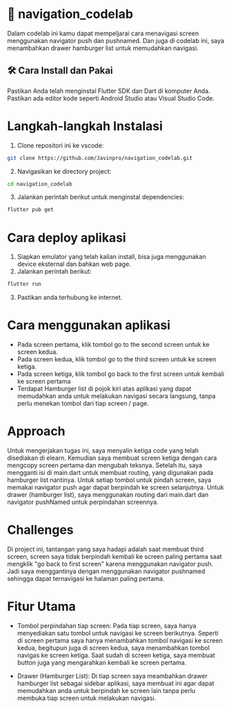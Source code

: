 # 🚀 navigation_codelab
Dalam codelab ini kamu dapat mempeljarai cara menavigasi screen menggunakan navigator push dan pushnamed. Dan juga di codelab ini, saya menambahkan drawer hamburger list untuk memudahkan navigasi.

## 🛠️ Cara Install dan Pakai
Pastikan Anda telah menginstal Flutter SDK dan Dart di komputer Anda. Pastikan ada editor kode seperti Android Studio atau Visual Studio Code.

# Langkah-langkah Instalasi
1. Clone repositori ini ke vscode:
```bash
git clone https://github.com/Javinpro/navigation_codelab.git
```
2. Navigasikan ke directory project:
```bash
cd navigation_codelab
```

3. Jalankan perintah berikut untuk menginstal dependencies:
```bash
flutter pub get
```

# Cara deploy aplikasi
1. Siapkan emulator yang telah kalian install, bisa juga menggunakan device eksternal dan bahkan web page.
2. Jalankan perintah berikut:
```bash
flutter run
```
3. Pastikan anda terhubung ke internet.

# Cara menggunakan aplikasi
- Pada screen pertama, klik tombol go to the second screen untuk ke screen kedua.
- Pada screen kedua, klik tombol go to the third screen untuk ke screen ketiga.
- Pada screen ketiga, klik tombol go back to the first screen untuk kembali ke screen pertama 
- Terdapat Hamburger list di pojok kiri atas aplikasi yang dapat memudahkan anda untuk melakukan navigasi secara langsung, tanpa perlu menekan tombol dari tiap screen / page.

# Approach
Untuk mengerjakan tugas ini, saya menyalin ketiga code yang telah disediakan di elearn. Kemudian saya membuat screen ketiga dengan cara mengcopy screen pertama dan mengubah teksnya. Setelah itu, saya mengganti isi di main.dart untuk membuat routing, yang digunakan pada hamburger list nantinya. Untuk setiap tombol untuk pindah screen, saya memakai navigator push agar dapat berpindah ke screen selanjutnya. Untuk drawer (hamburger list), saya menggunakan routing dari main.dart dan navigator pushNamed untuk perpindahan screennya.

# Challenges
Di project ini, tantangan yang saya hadapi adalah saat membuat third screen, screen saya tidak berpindah kembali ke screen paling pertama saat mengklik "go back to first screen" karena menggunakan navigator push. Jadi saya menggantinya dengan menggunakan navigator pushnamed sehingga dapat ternavigasi ke halaman paling pertama.

# Fitur Utama
- Tombol perpindahan tiap screen:
  Pada tiap screen, saya hanya menyediakan satu tombol untuk navigasi ke screen berikutnya.       Seperti di screen pertama saya hanya menambahkan tombol navigasi ke screen kedua, begitupun     juga di screen kedua, saya menambahkan tombol navigas ke screen ketiga. Saat sudah di screen    ketiga, saya membuat button juga yang mengarahkan kembali ke screen pertama.

- Drawer (Hamburger List):
  Di tiap screen saya meambahkan drawer hamburger list sebagai sidebar aplikasi, saya membuat     ini agar dapat memudahkan anda untuk berpindah ke screen lain tanpa perlu membuka tiap screen   untuk melakukan navigasi.



